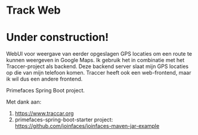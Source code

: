 # Track Web

# Under construction!

WebUI voor weergave van eerder opgeslagen GPS locaties om een route te kunnen weergeven in Google Maps. Ik gebruik het in combinatie met het Traccer-project als backend. Deze backend server slaat mijn GPS locaties op die van mijn telefoon komen. Traccer heeft ook een web-frontend, maar ik wil dus een andere frontend.

Primefaces Spring Boot project.

Met dank aan:

1) https://www.traccar.org
2) primefaces-spring-boot-starter project: https://github.com/joinfaces/joinfaces-maven-jar-example